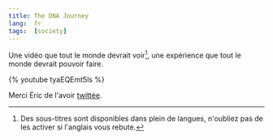 ```yaml
---
title: The DNA Journey
lang:  fr
tags:  [society]
---
```


Une vidéo que tout le monde devrait voir[^soustitres], une expérience que tout le monde devrait pouvoir faire.

[^soustitres]: Des sous-titres sont disponibles dans plein de langues, n'oubliez pas de les activer si l'anglais vous rebute.

{% youtube tyaEQEmt5ls %}

Merci Éric de l'avoir [twittée](https://twitter.com/edasfr/status/738736842724540416).
